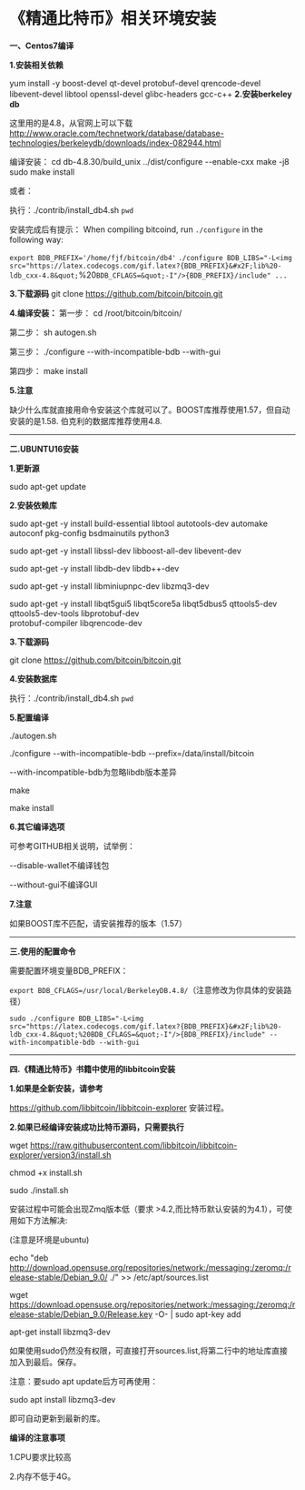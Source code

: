 # 《精通比特币》相关环境安装
  
**一、Centos7编译**  
  
**1.安装相关依赖**  
  
yum install -y boost-devel qt-devel protobuf-devel qrencode-devel libevent-devel libtool openssl-devel glibc-headers gcc-c++
**2.安装berkeley db**  
  
这里用的是4.8，从官网上可以下载
http://www.oracle.com/technetwork/database/database-technologies/berkeleydb/downloads/index-082944.html  
  
编译安装：
cd db-4.8.30/build_unix
../dist/configure --enable-cxx
make -j8
sudo make install
  
或者：  
  
执行：./contrib/install_db4.sh `pwd`
  
安装完成后有提示：
When compiling bitcoind, run `./configure` in the following way:
  
  `export BDB_PREFIX='/home/fjf/bitcoin/db4'`
  `./configure BDB_LIBS="-L<img src="https://latex.codecogs.com/gif.latex?{BDB_PREFIX}&#x2F;lib%20-ldb_cxx-4.8&quot;`%20`BDB_CFLAGS=&quot;-I"/>{BDB_PREFIX}/include" ...`  
  
**3.下载源码**
git clone https://github.com/bitcoin/bitcoin.git  
  
**4.编译安装：**
第一步： cd /root/bitcoin/bitcoin/  
  
第二步： sh autogen.sh  
  
第三步： ./configure --with-incompatible-bdb --with-gui  
  
第四步： make install  
  
**5.注意**  
  
缺少什么库就直接用命令安装这个库就可以了。BOOST库推荐使用1.57，但自动安装的是1.58.
伯克利的数据库推荐使用4.8.
***
**二.UBUNTU16安装**  
  
**1.更新源**  
  
 sudo apt-get update  
  
**2.安装依赖库**  
  
sudo apt-get -y install build-essential libtool autotools-dev automake autoconf pkg-config bsdmainutils python3  
  
sudo apt-get -y install libssl-dev libboost-all-dev libevent-dev  
  
sudo apt-get -y install libdb-dev libdb++-dev  
  
sudo apt-get -y install libminiupnpc-dev libzmq3-dev  
  
sudo apt-get -y install libqt5gui5 libqt5core5a libqt5dbus5 qttools5-dev qttools5-dev-tools libprotobuf-dev  
 protobuf-compiler libqrencode-dev  
  
**3.下载源码**  
  
git clone https://github.com/bitcoin/bitcoin.git  
  
**4.安装数据库**  
  
执行：./contrib/install_db4.sh `pwd`  
  
**5.配置编译**  
  
./autogen.sh  
  
./configure --with-incompatible-bdb --prefix=/data/install/bitcoin  
  
--with-incompatible-bdb为忽略libdb版本差异  
  
make  
  
make install  
  
**6.其它编译选项**  
  
可参考GITHUB相关说明，试举例：  
  
--disable-wallet不编译钱包  
  
--without-gui不编译GUI  
  
**7.注意**  
  
如果BOOST库不匹配，请安装推荐的版本（1.57）  
  
***
**三.使用的配置命令**  
  
需要配置环境变量BDB_PREFIX：  
  
`export BDB_CFLAGS=/usr/local/BerkeleyDB.4.8/`（注意修改为你具体的安装路径）  
  
`sudo ./configure BDB_LIBS="-L<img src="https://latex.codecogs.com/gif.latex?{BDB_PREFIX}&#x2F;lib%20-ldb_cxx-4.8&quot;%20BDB_CFLAGS=&quot;-I"/>{BDB_PREFIX}/include" --with-incompatible-bdb --with-gui`  
  
***
**四.《精通比特币》书籍中使用的libbitcoin安装**    
  
**1.如果是全新安装，请参考**  
  
https://github.com/libbitcoin/libbitcoin-explorer 安装过程。  
  
**2.如果已经编译安装成功比特币源码，只需要执行**  
  
wget https://raw.githubusercontent.com/libbitcoin/libbitcoin-explorer/version3/install.sh  
  
chmod +x install.sh  
  
sudo ./install.sh  
  
安装过程中可能会出现Zmq版本低（要求 >4.2,而比特币默认安装的为4.1），可使用如下方法解决:  
  
(注意是环境是ubuntu)  
  
echo "deb http://download.opensuse.org/repositories/network:/messaging:/zeromq:/release-stable/Debian_9.0/ ./" >> /etc/apt/sources.list  
  
wget https://download.opensuse.org/repositories/network:/messaging:/zeromq:/release-stable/Debian_9.0/Release.key -O- | sudo apt-key add  
  
apt-get install libzmq3-dev  
  
如果使用sudo仍然没有权限，可直接打开sources.list,将第二行中的地址库直接加入到最后。保存。  
  
注意：要sudo apt update后方可再使用：  
  
  
sudo apt install libzmq3-dev  
  
即可自动更新到最新的库。  
  
**编译的注意事项**    
  
  
1.CPU要求比较高  
  
2.内存不低于4G。  
  